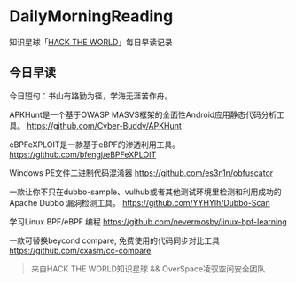 # DailyMorningReading

知识星球「[HACK THE WORLD](https://public.zsxq.com/groups/225824414251.html)」每日早读记录

## 今日早读

今日短句：书山有路勤为径，学海无涯苦作舟。

APKHunt是一个基于OWASP MASVS框架的全面性Android应用静态代码分析工具。
https://github.com/Cyber-Buddy/APKHunt

eBPFeXPLOIT是一款基于eBPF的渗透利用工具。
https://github.com/bfengj/eBPFeXPLOIT

Windows PE文件二进制代码混淆器
https://github.com/es3n1n/obfuscator

一款让你不只在dubbo-sample、vulhub或者其他测试环境里检测和利用成功的Apache Dubbo 漏洞检测工具。
https://github.com/YYHYlh/Dubbo-Scan

学习Linux BPF/eBPF 编程
https://github.com/nevermosby/linux-bpf-learning

一款可替换beycond compare, 免费使用的代码同步对比工具
https://github.com/cxasm/cc-compare

> 来自HACK THE WORLD知识星球 && OverSpace凌驭空间安全团队
